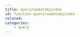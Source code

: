 ```yaml
---
title: queryrowdatabyindex
id: function-queryrowdatabyindex
related:
categories:
    - query
---
```


